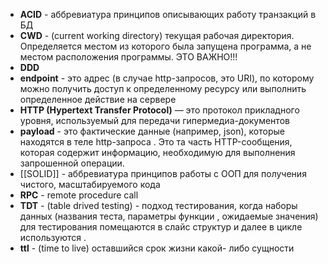 
- **ACID** - аббревиатура принципов описывающих работу транзакций в БД 
- **CWD** -  (current working directory) текущая рабочая директория. Определяется местом из которого была запущена программа, а не местом расположения программы. ЭТО ВАЖНО!!!
- **DDD**
-  **endpoint** - это адрес (в случае http-запросов, это URI), по которому можно получить доступ к определенному ресурсу или выполнить определенное действие на сервере
- **HTTP (Hypertext Transfer Protocol)** — это протокол прикладного уровня, используемый для передачи гипермедиа-документов
- **payload** - это фактические данные (например, json), которые находятся в теле http-запроса . Это та часть HTTP-сообщения, которая содержит информацию, необходимую для выполнения запрошенной операции.
- [[SOLID]] - аббревиатура принципов работы с ООП для получения чистого, масштабируемого кода
- **RPC** - remote procedure call 
- **TDT** - (table drived testing) - подход тестирования, когда наборы данных (названия теста, параметры функции , ожидаемые значения) для тестирования помещаются в слайс структур и далее в цикле используются .
- **ttl** - (time to live) оставшийся срок жизни какой- либо сущности